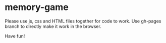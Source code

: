 # memory-game
Please use js, css and HTML files together for code to work. 
Use gh-pages branch to directly make it work in the browser. 

Have fun!
